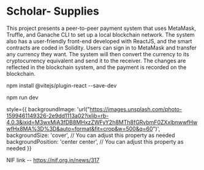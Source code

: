 # Scholar- Supplies
This project presents a peer-to-peer payment system that uses MetaMask, Truffle, and Ganache CLI to set up a local blockchain network. The system also has a user-friendly front-end developed with ReactJS, and the smart contracts are coded in Solidity. Users can sign in to MetaMask and transfer any currency they want. The system will then convert the currency to its cryptocurrency equivalent and send it to the receiver. The changes are reflected in the blockchain system, and the payment is recorded on the blockchain.


npm install @vitejs/plugin-react --save-dev

npm run dev



 style={{
      backgroundImage: 'url("https://images.unsplash.com/photo-1599461149326-2e9dd1113a02?ixlib=rb-4.0.3&ixid=M3wxMjA3fDB8MHxzZWFyY2h8MTh8fGRvbmF0ZXxlbnwwfHwwfHx8MA%3D%3D&auto=format&fit=crop&w=500&q=60")',
      backgroundSize: 'cover', // You can adjust this property as needed
      backgroundPosition: 'center center', // You can adjust this property as needed
    }} 


  NIF link --
  https://nif.org.in/news/317
